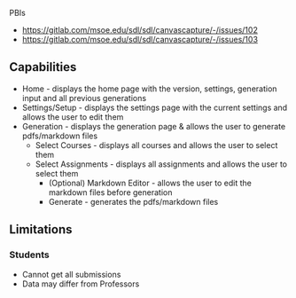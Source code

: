 PBIs
- https://gitlab.com/msoe.edu/sdl/sdl/canvascapture/-/issues/102
- https://gitlab.com/msoe.edu/sdl/sdl/canvascapture/-/issues/103

## Capabilities
- Home - displays the home page with the version, settings, generation input and all previous generations
- Settings/Setup - displays the settings page with the current settings and allows the user to edit them
- Generation - displays the generation page & allows the user to generate pdfs/markdown files
  - Select Courses - displays all courses and allows the user to select them
  - Select Assignments - displays all assignments and allows the user to select them
    - (Optional) Markdown Editor - allows the user to edit the markdown files before generation
    - Generate - generates the pdfs/markdown files

## Limitations

### Students 
- Cannot get all submissions
- Data may differ from Professors
